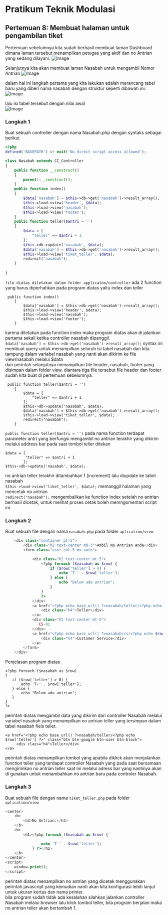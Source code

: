 # Pratikum Teknik Modulasi
## Pertemuan 8: Membuat halaman untuk pengambilan tiket
Pertemuan sebelumnya kita sudah berhasil membuat laman Dashboard dimana laman tersebut menampilkan petugas yang aktif dan no Antrian yang sedang dilayani.
![Image]( dasboard.PNG )

Selanjutnya kita akan membuat laman Nasabah untuk mengambil Nomor Antrian 
![Image]( nasabah.PNG )


dalam hal ini langkah pertama yang kita lakukan adalah merancang tabel baru yang diberi nama nasabah dengan struktur seperti dibawah ini:
![Image]( tabel_nasabah.PNG )

lalu isi tabel tersebut dengan nilai awal<br>
![Image]( nasabah_awal.PNG )

### Langkah 1
Buat sebuah controller dengan nama Nasabah.php dengan syntaks sebagai berikut
```php
<?php
defined('BASEPATH') or exit('No direct script access allowed');

class Nasabah extends CI_Controller
{
    public function __construct()
    {
        parent::__construct();
    }
    public function index()
    {
        $data['nasabah'] = $this->db->get('nasabah')->result_array();
        $this->load->view('header', $data);
        $this->load->view('nasabah');
        $this->load->view('footer');
    }
    public function teller($antri = '')
    {
        $data = [
            "teller" => $antri + 1
        ];
        $this->db->update('nasabah', $data);
        $data['nasabah'] = $this->db->get('nasabah')->result_array();
        $this->load->view('tiket_teller', $data);
        redirect("nasabah");
    }
    
}
```
`file diatas diletakan dalam folder applicaton/controller`
ada 2 function yang harus diperhatikan pada program diatas yaitu index dan teller<br>
```
 public function index()
    {
        $data['nasabah'] = $this->db->get('nasabah')->result_array();
        $this->load->view('header', $data);
        $this->load->view('nasabah');
        $this->load->view('footer');
    }
```
karena diletakan pada function index maka program diatas akan di jalankan pertama sekali ketika controller nasabah dipanggil.<br>
`$data['nasabah'] = $this->db->get('nasabah')->result_array();` syntax ini membuat query untuk menampilkan seluruh isi tabel nasabah dan kita tampung dalam variabel nasabah yang nanti akan dikirim ke file view/nasabah melalui $data<br>
dan perintah selanjutnya menampilkan file header, nasabah, footer yang disimpan dalam folder view. diantara tiga file tersebut file header dan footer sudah kita buat di pertemuan sebelumnya.<br>
```
 public function teller($antri = '')
    {
        $data = [
            "teller" => $antri + 1
        ];
        $this->db->update('nasabah', $data);
        $data['nasabah'] = $this->db->get('nasabah')->result_array();
        $this->load->view('tiket_teller', $data);
        redirect("nasabah");
    }
```
`public function teller($antri = '')` pada nama function terdapat parameter antri yang berfungsi mengambil no antrian terakhir yang dikirim melalui address bar pada saat tombol teller ditekan<br>
```
$data = [
         "teller" => $antri + 1
        ];
$this->db->update('nasabah', $data);
```
no antrian teller terakhir ditambahkan 1 (increment) lalu diupdate ke tabel nasabah <br>
`$this->load->view('tiket_teller', $data);` memanggil halaman yang mencetak no antrian<br>
`redirect("nasabah");` mengembalikan ke function index setelah no antrian berhasil dicetak, untuk melihat proses cetak boleh memngomentari script ini.
### Langkah 2
Buat sebuah file dengan nama `nasabah.php` pada folder `aplication/view`  
```php
    <div class="container pt-5">
        <div class="h2 text-center mb-3">Ambil No Antrian Anda</div>
        <form class="user col-5 mx-auto">

            <div class="h2 text-center mt-5">
                <?php foreach ($nasabah as $row) {
                    if ($row['teller'] > 0) {
                        echo 'T-' . $row['teller'];
                    } else {
                        echo "Belum ada antrian";
                    }
                }
                ?>
            </div>
            <a href="<?php echo base_url() ?>nasabah/teller/<?php echo $row['teller'] ?>" class="btn btn-google btn-user btn-block">
                <div class="h4">Teller</div>
            </a>
            <div class="h2 text-center mt-5">
               CS-01
            </div>
            <a href="<?php echo base_url() ?>nasabah/cs/<?php echo $row['cs'] ?>" class="btn btn-facebook btn-user btn-block">
                <div class="h4">Customer Service</div>
            </a>
        </form>
    </div>
```
Penjelasan program diatas
```
<?php foreach ($nasabah as $row) 
{
   if ($row['teller'] > 0) {
       echo 'T-' . $row['teller'];
   } else {
       echo "Belum ada antrian";
   }
}
?>
```
perintah diatas mengambil data yang dikirim dari controller Nasabah melalui variabel nasabah yang menampilkan no antrian teller yang tersimpan dalam tabel nasabah fiels teller.

```
<a href="<?php echo base_url() ?>nasabah/teller/<?php echo $row['teller'] ?>" class="btn btn-google btn-user btn-block">
     <div class="h4">Teller</div>
</a>
```
perintah diatas menampilkan tombol yang apabila diklick akan menjalankan function teller yang terdapat controller Nasabah yang pada saat bersamaan mengirimkan no antrian teller saat ini melalui adress bar yang nantinya akan di gunakan untuk menambahkan no antrian baru pada controler Nasabah.


### Langkah 3
Buat sebuah file dengan nama `tiket_teller.php` pada folder `aplication/view` 
```php
<center>
    <b>
        <h3>No Antrian:</h3>
    </b>
    <b>
        <h1><?php foreach ($nasabah as $row) {

                echo 'T-' . $row['teller'];
            } ?></h1>
    </b>
</center>
<script>
    window.print();
</script>
```
perintah diatas menampilkan no antrian yang dicetak menggunakan perintah javascript yang kemudian nanti akan kita konfigurasi lebih lanjut untuk ukuran kertas dan nama printer.<br>
bila program sudah tidak ada kesalahan silahkan jalankan controller Nasabah melalui browser lalu klick tombol teller, bila program berjalan maka no antrian teller akan bertambah 1.


                
